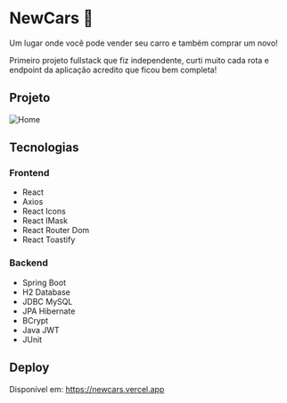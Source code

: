 # NewCars 🚗

Um lugar onde você pode vender seu carro e também comprar um novo!

Primeiro projeto fullstack que fiz independente, curti muito cada rota e endpoint da aplicação acredito que ficou bem completa!

## Projeto

![Home](https://user-images.githubusercontent.com/62243365/218235172-dd68a2c2-9fcb-4532-b239-89a5ea5140c6.png)

## Tecnologias

### Frontend

- React
- Axios
- React Icons
- React IMask
- React Router Dom
- React Toastify

### Backend

- Spring Boot
- H2 Database
- JDBC MySQL
- JPA Hibernate
- BCrypt
- Java JWT
- JUnit

## Deploy

Disponível em: https://newcars.vercel.app

